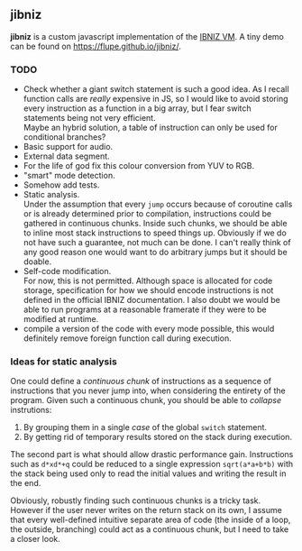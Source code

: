 ## jibniz
**jibniz** is a custom javascript implementation of the [IBNIZ VM](http://pelulamu.net/ibniz/).
A tiny demo can be found on https://flupe.github.io/jibniz/.

### TODO
- Check whether a giant switch statement is such a good idea. As I recall function calls are *really* expensive in JS, so I would like to avoid storing every instruction as a function in a big array, but I fear switch statements being not very efficient.  
  Maybe an hybrid solution, a table of instruction can only be used for conditional branches?
- Basic support for audio.
- External data segment.
- For the life of god fix this colour conversion from YUV to RGB.
- "smart" mode detection.
- Somehow add tests.
- Static analysis.  
  Under the assumption that every `jump` occurs because of coroutine calls or is already determined prior to compilation, instructions could be gathered in continuous chunks. Inside such chunks, we should be able to inline most stack instructions to speed things up.
  Obviously if we do not have such a guarantee, not much can be done. I can't really think of any good reason one would want to do arbitrary jumps but it should be doable.
- Self-code modification.  
  For now, this is not permitted. Although space is allocated for code storage, specification for how we should encode instructions is not defined in the official IBNIZ documentation. I also doubt we would be able to run programs at a reasonable framerate if they were to be modified at runtime.
- compile a version of the code with every mode possible, this would definitely remove foreign function call during execution.

### Ideas for static analysis

One could define a *continuous chunk* of instructions as a sequence of instructions that you never jump into, when considering the entirety of the program.
Given such a continuous chunk, you should be able to *collapse* instrutions:

1. By grouping them in a single *case* of the global `switch` statement.
2. By getting rid of temporary results stored on the stack during execution.

The second part is what should allow drastic performance gain.
Instructions such as `d*xd*+q` could be reduced to a single expression `sqrt(a*a+b*b)` with the stack being used only to read the initial values and writing the result in the end.

Obviously, robustly finding such continuous chunks is a tricky task. However if the user never writes on the return stack on its own, I assume that every well-defined intuitive separate area of code (the inside of a loop, the outside, branching) could act as a continuous chunk, but I need to take a closer look.
